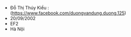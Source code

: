 + Đỗ Thị Thúy Kiều : (https://www.facebook.com/duongvandung.duong.125)
+ 20/09/2002
+ EF2
+ Hà Nội 
